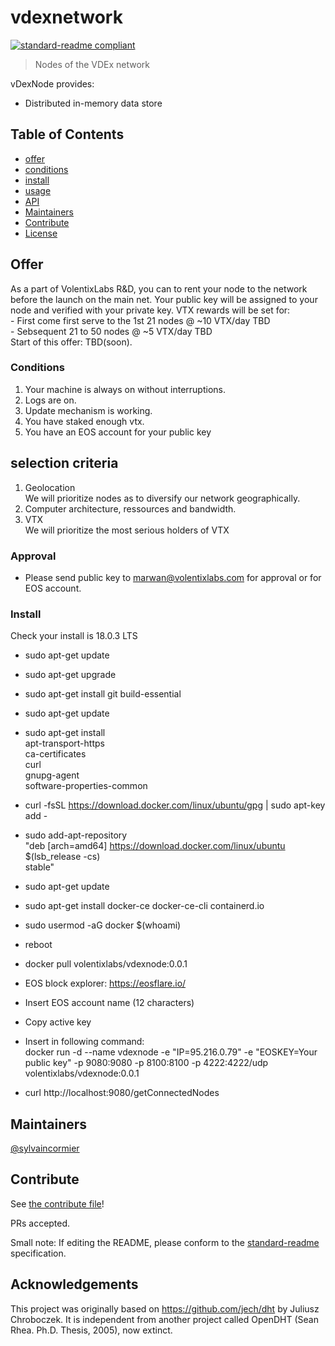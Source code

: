 # vdexnetwork

[![standard-readme compliant](https://img.shields.io/badge/standard--readme-OK-green.svg?style=flat-square)](https://github.com/RichardLitt/standard-readme)

> Nodes of the VDEx network

vDexNode provides:

- Distributed in-memory data store 


## Table of Contents

- [offer](#offer)
- [conditions](#conditions)
- [install](#install)
- [usage](#usage)
- [API](#api)
- [Maintainers](#maintainers)
- [Contribute](#contribute)
- [License](#license)



## Offer
As a part of VolentixLabs R&D, 
you can to rent your node to the 
network before the launch on the main net.
Your public key will be assigned to your node and verified with your private key.
VTX rewards will be set for: <br />
    -  First come first serve to the 1st 21 nodes @ ~10 VTX/day TBD<br />
    -  Sebsequent 21 to 50 nodes @ ~5 VTX/day TBD<br />
Start of this offer: TBD(soon).

### Conditions

1. Your machine is always on without interruptions.<br />
2. Logs are on.<br />
3. Update mechanism is working.<br />
4. You have staked enough vtx.<br />
5. You have an EOS account for your public key

## selection criteria
1. Geolocation<br />
    We will prioritize nodes as to diversify our network geographically.
2. Computer architecture, ressources and bandwidth.
3. VTX<br />
    We will prioritize the most serious holders of VTX
### Approval
- Please send public key to marwan@volentixlabs.com 
  for approval or for EOS account.
  
### Install

Check your install is 18.0.3 LTS

* sudo apt-get update
* sudo apt-get upgrade
* sudo apt-get install git build-essential
* sudo apt-get update

* sudo apt-get install \
    apt-transport-https \
    ca-certificates \
    curl \
    gnupg-agent \
    software-properties-common
* curl -fsSL https://download.docker.com/linux/ubuntu/gpg | sudo apt-key add -
* sudo add-apt-repository \
   "deb [arch=amd64] https://download.docker.com/linux/ubuntu \
   $(lsb_release -cs) \
   stable"
* sudo apt-get update
* sudo apt-get install docker-ce docker-ce-cli containerd.io
* sudo usermod -aG docker $(whoami)
* reboot
* docker pull volentixlabs/vdexnode:0.0.1
* EOS block explorer: https://eosflare.io/
* Insert EOS account name (12 characters)
* Copy active key
* Insert in following command:<br />
docker run -d --name vdexnode -e "IP=95.216.0.79" -e "EOSKEY=Your public key" -p 9080:9080 -p 8100:8100 -p 4222:4222/udp volentixlabs/vdexnode:0.0.1
* curl http://localhost:9080/getConnectedNodes




## Maintainers

[@sylvaincormier](https://github.com/sylvaincormier)

## Contribute

See [the contribute file](.github/CONTRIBUTING.md)!

PRs accepted.

Small note: If editing the README, please conform to the [standard-readme](https://github.com/RichardLitt/standard-readme) specification.

## Acknowledgements
This project was originally based on https://github.com/jech/dht by Juliusz Chroboczek.
It is independent from another project called OpenDHT (Sean Rhea. Ph.D. Thesis, 2005), now extinct.
